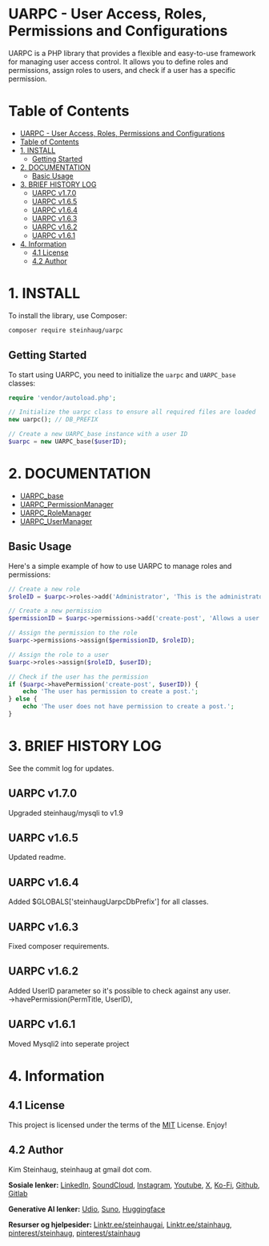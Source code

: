 # UARPC - User Access, Roles, Permissions and Configurations

UARPC is a PHP library that provides a flexible and easy-to-use framework for managing user access control. It allows you to define roles and permissions, assign roles to users, and check if a user has a specific permission.

<div class="show_none">

# Table of Contents

- [UARPC - User Access, Roles, Permissions and Configurations](#uarpc---user-access-roles-permissions-and-configurations)
- [Table of Contents](#table-of-contents)
- [1. INSTALL](#1-install)
  - [Getting Started](#getting-started)
- [2. DOCUMENTATION](#2-documentation)
  - [Basic Usage](#basic-usage)
- [3. BRIEF HISTORY LOG](#3-brief-history-log)
  - [UARPC v1.7.0](#uarpc-v170)
  - [UARPC v1.6.5](#uarpc-v165)
  - [UARPC v1.6.4](#uarpc-v164)
  - [UARPC v1.6.3](#uarpc-v163)
  - [UARPC v1.6.2](#uarpc-v162)
  - [UARPC v1.6.1](#uarpc-v161)
- [4. Information](#4-information)
  - [4.1 License](#41-license)
  - [4.2 Author](#42-author)
</div>

# 1. INSTALL

To install the library, use Composer:

```bash
composer require steinhaug/uarpc
```

## Getting Started

To start using UARPC, you need to initialize the `uarpc` and `UARPC_base` classes:

```php
require 'vendor/autoload.php';

// Initialize the uarpc class to ensure all required files are loaded
new uarpc(); // DB_PREFIX

// Create a new UARPC_base instance with a user ID
$uarpc = new UARPC_base($userID);
```

# 2. DOCUMENTATION

*   [UARPC_base](documentation/UARPC_base.md)
*   [UARPC_PermissionManager](documentation/UARPC_PermissionManager.md)
*   [UARPC_RoleManager](documentation/UARPC_RoleManager.md)
*   [UARPC_UserManager](documentation/UARPC_UserManager.md)

## Basic Usage

Here's a simple example of how to use UARPC to manage roles and permissions:

```php
// Create a new role
$roleID = $uarpc->roles->add('Administrator', 'This is the administrator role');

// Create a new permission
$permissionID = $uarpc->permissions->add('create-post', 'Allows a user to create a new post');

// Assign the permission to the role
$uarpc->permissions->assign($permissionID, $roleID);

// Assign the role to a user
$uarpc->roles->assign($roleID, $userID);

// Check if the user has the permission
if ($uarpc->havePermission('create-post', $userID)) {
    echo 'The user has permission to create a post.';
} else {
    echo 'The user does not have permission to create a post.';
}
```

# 3. BRIEF HISTORY LOG

See the commit log for updates.

## UARPC v1.7.0

Upgraded steinhaug/mysqli to v1.9

## UARPC v1.6.5

Updated readme.

## UARPC v1.6.4

Added \$GLOBALS['steinhaugUarpcDbPrefix'] for all classes.

## UARPC v1.6.3

Fixed composer requirements.

## UARPC v1.6.2

Added UserID parameter so it's possible to check against any user.  
->havePermission(PermTitle, UserID),

## UARPC v1.6.1

Moved Mysqli2 into seperate project

# 4. Information

## 4.1 License

This project is licensed under the terms of the  [MIT](http://www.opensource.org/licenses/mit-license.php) License. Enjoy!

## 4.2 Author

Kim Steinhaug, steinhaug at gmail dot com.

**Sosiale lenker:**
[LinkedIn](https://www.linkedin.com/in/steinhaug/), [SoundCloud](https://soundcloud.com/steinhaug), [Instagram](https://www.instagram.com/steinhaug), [Youtube](https://www.youtube.com/@kimsteinhaug), [X](https://x.com/steinhaug), [Ko-Fi](https://ko-fi.com/steinhaug), [Github](https://github.com/steinhaug), [Gitlab](https://gitlab.com/steinhaug)

**Generative AI lenker:**
[Udio](https://www.udio.com/creators/Steinhaug), [Suno](https://suno.com/@steinhaug), [Huggingface](https://huggingface.co/steinhaug)

**Resurser og hjelpesider:**
[Linktr.ee/steinhaugai](https://linktr.ee/steinhaugai), [Linktr.ee/stainhaug](https://linktr.ee/stainhaug), [pinterest/steinhaug](https://no.pinterest.com/steinhaug/), [pinterest/stainhaug](https://no.pinterest.com/stainhaug/)
